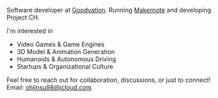 Software developer at [Goodvation](https://github.com/goodvation-dev). Running [Makernote](https://makernote.me) and developing Project CH.

I'm interested in
- Video Games & Game Engines
- 3D Model & Animation Generation
- Humanoids & Autonomous Driving
- Startups & Organizational Culture

Feel free to reach out for collaboration, discussions, or just to connect!
Email: [ohjinsu98@icloud.com](mailto://ohjinsu98@icloud.com)
